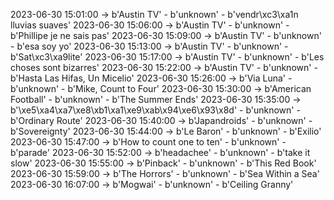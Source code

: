 2023-06-30 15:01:00 -> b'Austin TV' - b'unknown' - b'vendr\xc3\xa1n lluvias suaves'
2023-06-30 15:06:00 -> b'Austin TV' - b'unknown' - b'Phillipe je ne sais pas'
2023-06-30 15:09:00 -> b'Austin TV' - b'unknown' - b'esa soy yo'
2023-06-30 15:13:00 -> b'Austin TV' - b'unknown' - b'Sat\xc3\xa9lite'
2023-06-30 15:17:00 -> b'Austin TV' - b'unknown' - b'Les choses sont bizarres'
2023-06-30 15:22:00 -> b'Austin TV' - b'unknown' - b'Hasta Las Hifas, Un Micelio'
2023-06-30 15:26:00 -> b'Via Luna' - b'unknown' - b'Mike, Count to Four'
2023-06-30 15:30:00 -> b'American Football' - b'unknown' - b'The Summer Ends'
2023-06-30 15:35:00 -> b'\xe5\xa4\xa7\xe8\xb1\xa1\xe9\xab\x94\xe6\x93\x8d' - b'unknown' - b'Ordinary Route'
2023-06-30 15:40:00 -> b'Japandroids' - b'unknown' - b'Sovereignty'
2023-06-30 15:44:00 -> b'Le Baron' - b'unknown' - b'Exilio'
2023-06-30 15:47:00 -> b'How to count one to ten' - b'unknown' - b'parade'
2023-06-30 15:52:00 -> b'headachee' - b'unknown' - b'take it slow'
2023-06-30 15:55:00 -> b'Pinback' - b'unknown' - b'This Red Book'
2023-06-30 15:59:00 -> b'The Horrors' - b'unknown' - b'Sea Within a Sea'
2023-06-30 16:07:00 -> b'Mogwai' - b'unknown' - b'Ceiling Granny'
